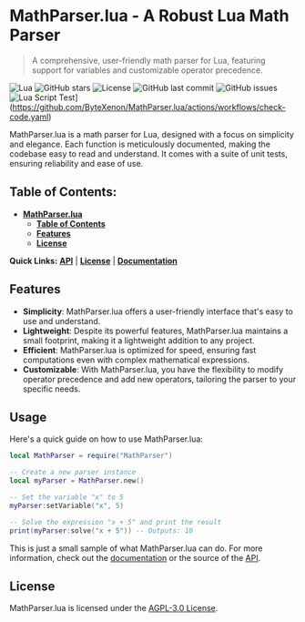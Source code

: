 # MathParser.lua - A Robust Lua Math Parser

> A comprehensive, user-friendly math parser for Lua, featuring support for variables and customizable operator precedence.

![Lua](https://img.shields.io/badge/Lua-5.1%2C%205.2%2C%205.3%2C%205.4-blue?style=for-the-badge&logo=lua)
![GitHub stars](https://img.shields.io/github/stars/ByteXenon/MathParser.lua?style=for-the-badge)
![License](https://img.shields.io/github/license/ByteXenon/MathParser.lua?style=for-the-badge)
![GitHub last commit](https://img.shields.io/github/last-commit/ByteXenon/MathParser.lua?style=for-the-badge)
![GitHub issues](https://img.shields.io/github/issues/ByteXenon/MathParser.lua?style=for-the-badge)
![Lua Script Test](https://github.com/ByteXenon/MathParser.lua/actions/workflows/check-code.yaml/badge.svg)](https://github.com/ByteXenon/MathParser.lua/actions/workflows/check-code.yaml)

MathParser.lua is a math parser for Lua, designed with a focus on simplicity and elegance. Each function is meticulously documented, making the codebase easy to read and understand. It comes with a suite of unit tests, ensuring reliability and ease of use.

## Table of Contents:
- **[MathParser.lua](#mathparserlua---a-robust-lua-math-parser)**
  - **[Table of Contents](#table-of-contents)**
  - **[Features](#key-features)**
  - **[License](#license)**

**Quick Links:** **[API](./src/MathParser.lua)** | **[License](./LICENSE)** | **[Documentation](./docs/Documentation.md)**

## Features

- **Simplicity**: MathParser.lua offers a user-friendly interface that's easy to use and understand.
- **Lightweight**: Despite its powerful features, MathParser.lua maintains a small footprint, making it a lightweight addition to any project.
- **Efficient**: MathParser.lua is optimized for speed, ensuring fast computations even with complex mathematical expressions.
- **Customizable**: With MathParser.lua, you have the flexibility to modify operator precedence and add new operators, tailoring the parser to your specific needs.

## Usage

Here's a quick guide on how to use MathParser.lua:

```lua
local MathParser = require("MathParser")

-- Create a new parser instance 
local myParser = MathParser.new()

-- Set the variable "x" to 5 
myParser:setVariable("x", 5)

-- Solve the expression "x + 5" and print the result 
print(myParser:solve("x + 5")) -- Outputs: 10
```

This is just a small sample of what MathParser.lua can do. For more information, check out the [documentation](docs/Documentation.md) or the source of the [API](src/MathParser.lua).

## License

MathParser.lua is licensed under the [AGPL-3.0 License](LICENSE).